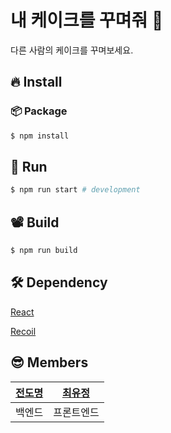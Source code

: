 # 내 케이크를 꾸며줘 🍰

다른 사람의 케이크를 꾸며보세요.

## 🔥 Install

### 📦 Package

```bash
$ npm install
```

## 🚀 Run

```bash
$ npm run start # development
```

## 📽 Build

```bash
$ npm run build
```

## 🛠 Dependency

[React](https://ko.legacy.reactjs.org)

[Recoil](https://recoiljs.org)

## 😎 Members

| [전도명](https://github.com/jdm1219) | [최유정](https://github.com/LIEBEALLES) |
|:---------------------------------:|:------------------------------------:|
|                백엔드                |                프론트엔드                 |

